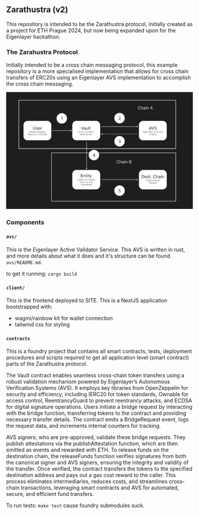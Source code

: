 ## Zarathustra (v2)

This repository is intended to be the Zarathustra protocol, initially created as a project for ETH Prague 2024, but now being expanded upon for the Eigenlayer hackathon.

### The Zarahustra Protocol

Initially intended to be a cross chain messaging protocol, this example repository is a more specialised implementation that allows for cross chain transfers of ERC20s using an Eigenlayer AVS implementation to accomplish the cross chain messaging.

![Alt text](image-documentation/overview.png?raw=true "Title")

### Components

#### `avs/`

This is the Eigenlayer Active Validator Service. This AVS is written in rust, and more details about what it does and it's structure can be found `avs/README.md`.

to get it running: `cargo build`

#### `client/`

This is the frontend deployed to SITE. This is a NextJS application bootstrapped with:

- wagmi/rainbow kit for wallet connection
- tailwind css for styling

#### `contracts`

This is a foundry project that contains all smart contracts, tests, deployment procedures and scripts required to get all application level (smart contract) parts of the Zarathustra protocol.

The Vault contract enables seamless cross-chain token transfers using a robust validation mechanism powered by Eigenlayer’s Autonomous Verification Systems (AVS). It employs key libraries from OpenZeppelin for security and efficiency, including IERC20 for token standards, Ownable for access control, ReentrancyGuard to prevent reentrancy attacks, and ECDSA for digital signature operations. Users initiate a bridge request by interacting with the bridge function, transferring tokens to the contract and providing necessary transfer details. The contract emits a BridgeRequest event, logs the request data, and increments internal counters for tracking.

AVS signers, who are pre-approved, validate these bridge requests. They publish attestations via the publishAttestation function, which are then emitted as events and rewarded with ETH. To release funds on the destination chain, the releaseFunds function verifies signatures from both the canonical signer and AVS signers, ensuring the integrity and validity of the transfer. Once verified, the contract transfers the tokens to the specified destination address and pays out a gas cost reward to the caller. This process eliminates intermediaries, reduces costs, and streamlines cross-chain transactions, leveraging smart contracts and AVS for automated, secure, and efficient fund transfers.

To run tests: `make test` cause foundry submodules suck.
